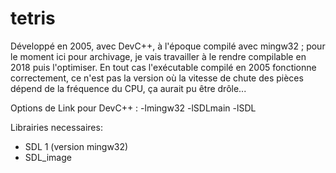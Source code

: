 # tetris

Développé en 2005, avec DevC++, à l'époque compilé avec mingw32 ; pour le moment ici pour archivage, je vais travailler à le rendre compilable en 2018 puis l'optimiser. En tout cas l'exécutable compilé en 2005 fonctionne correctement, ce n'est pas la version où la vitesse de chute des pièces dépend de la fréquence du CPU, ça aurait pu être drôle...

Options de Link pour DevC++ :
-lmingw32 -lSDLmain -lSDL

Librairies necessaires:
* SDL 1 (version mingw32)
* SDL_image
